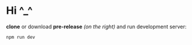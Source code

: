 # Hi ^_^

**clone** or download **pre-release** *(on the right)* and run development server:

```
npm run dev
```


